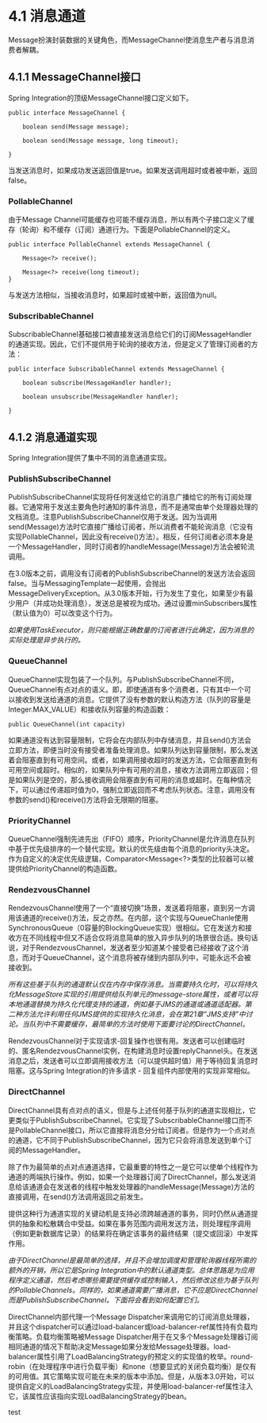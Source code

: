 # 4.1 消息通道

Message扮演封装数据的关键角色，而MessageChannel使消息生产者与消息消费者解耦。

## 4.1.1 MessageChannel接口

Spring Integration的顶级MessageChannel接口定义如下。

```
public interface MessageChannel {

    boolean send(Message message);

    boolean send(Message message, long timeout);

}
```

当发送消息时，如果成功发送返回值是true。如果发送调用超时或者被中断，返回false。

### PollableChannel

由于Message Channel可能缓存也可能不缓存消息，所以有两个子接口定义了缓存（轮询）和不缓存（订阅）通道行为。下面是PollableChannel的定义。

```
public interface PollableChannel extends MessageChannel {

    Message<?> receive();

    Message<?> receive(long timeout);
}
```

与发送方法相似，当接收消息时，如果超时或被中断，返回值为null。

### SubscribableChannel

SubscribableChannel基础接口被直接发送消息给它们的订阅MessageHandler的通道实现。因此，它们不提供用于轮询的接收方法，但是定义了管理订阅者的方法：

```
public interface SubscribableChannel extends MessageChannel {

    boolean subscribe(MessageHandler handler);

    boolean unsubscribe(MessageHandler handler);

}
```

## 4.1.2 消息通道实现

Spring Integration提供了集中不同的消息通道实现。

### PublishSubscribeChannel

PublishSubscribeChannel实现将任何发送给它的消息广播给它的所有订阅处理器。它通常用于发送主要角色时通知的事件消息，而不是通常由单个处理器处理的文档消息。注意PublishSubscribeChannel仅用于发送。因为当调用send\(Message\)方法时它直接广播给订阅者，所以消费者不能轮询消息（它没有实现PollableChannel，因此没有receive\(\)方法）。相反，任何订阅者必须本身是一个MessageHandler，同时订阅者的handleMessage\(Message\)方法会被轮流调用。

在3.0版本之前，调用没有订阅者的PublishSubscribeChannel的发送方法会返回false。当与MessagingTemplate一起使用，会抛出MessageDeliveryException。从3.0版本开始，行为发生了变化，如果至少有最少用户（并成功处理消息），发送总是被视为成功。通过设置minSubscribers属性（默认值为0）可以改变这个行为。

_如果使用TaskExecutor，则只能根据正确数量的订阅者进行此确定，因为消息的实际处理是异步执行的。_

### QueueChannel

QueueChannel实现包装了一个队列。与PublishSubscribeChannel不同，QueueChannel有点对点的语义。即，即使通道有多个消费者，只有其中一个可以接收到发送给通道的消息。它提供了没有参数的默认构造方法（队列的容量是Integer.MAX\_VALUE）和接收队列容量的构造函数：

```
public QueueChannel(int capacity)
```

如果通道没有达到容量限制，它将会在内部队列中存储消息，并且send\(\)方法会立即方法，即便当时没有接受者准备处理消息。如果队列达到容量限制，那么发送着会阻塞直到有可用空间。或者，如果调用接收超时的发送方法，它会阻塞直到有可用空间或超时。相似的，如果队列中有可用的消息，接收方法调用立即返回；但是如果队列是空的，那么接收调用会阻塞直到有可用的消息或超时。在每种情况下，可以通过传递超时值为0，强制立即返回而不考虑队列状态。注意，调用没有参数的send\(\)和receive\(\)方法将会无限期的阻塞。

### PriorityChannel

QueueChannel强制先进先出（FIFO）顺序，PriorityChannel是允许消息在队列中基于优先级排序的一个替代实现。默认的优先级由每个消息的priority头决定。作为自定义的决定优先级逻辑，Comparator&lt;Message&lt;?&gt;类型的比较器可以被提供给PriorityChannel的构造函数。

### RendezvousChannel

RendezvousChannel使用了一个“直接切换”场景，发送着将阻塞，直到另一方调用该通道的receive\(\)方法，反之亦然。在内部，这个实现与QueueChanle使用SynchronousQueue（0容量的BlockingQueue实现）很相似。它在发送方和接收方在不同线程中但又不适合仅将消息简单的放入异步队列的场景很合适。换句话说，对于RendezvousChannel，发送者至少知道某个接受者已经接收了这个消息，而对于QueueChannel，这个消息将被存储到内部队列中，可能永远不会被接收到。

_所有这些基于队列的通道默认仅在内存中保存消息。当需要持久化时，可以将持久化MessageStore实现的引用提供给队列单元的message-store属性，或者可以将本地通道替换为持久化代理支持的通道，例如基于JMS的通道或通道适配器。第二种方法允许利用任何JMS提供的实现持久化消息，会在第21章“JMS支持”中讨论。当队列中不需要缓存，最简单的方法时使用下面要讨论的DirectChannel。_

RendezvousChannel对于实现请求-回复操作也很有用。发送者可以创建临时的、匿名RendezvousChannel实例，在构建消息时设置replyChannel头。在发送消息之后，发送者可以立即调用接收方法（可以提供超时值）用于等待回复消息时阻塞。这与Spring Integration的许多请求 - 回复组件内部使用的实现非常相似。

### DirectChannel

DirectChannel具有点对点的语义，但是与上述任何基于队列的通道实现相比，它更类似于PublishSubscribeChannel。它实现了SubscribableChannel接口而不是PollableChannel接口，所以它直接将消息分分给订阅者。但是作为一个点对点的通道，它不同于PublishSubscribeChannel，因为它只会将消息发送到单个订阅的MessageHandler。

除了作为最简单的点对点通道选择，它最重要的特性之一是它可以使单个线程作为通道的两端执行操作。例如，如果一个处理器订阅了DirectChannel，那么发送消息给该通道会在发送者的线程中触发处理器的handleMessage\(Message\)方法的直接调用，在send\(\)方法调用返回之前发生。

提供这种行为通道实现的关键动机是支持必须跨越通道的事务，同时仍然从通道提供的抽象和松散耦合中受益。如果在事务范围内调用发送方法，则处理程序调用（例如更新数据库记录）的结果将在确定该事务的最终结果（提交或回滚）中发挥作用。

_由于DirectChannel是最简单的选择，并且不会增加调度和管理轮询器线程所需的额外的开销，所以它是Spring Integration中的默认通道类型。总体思路是为应用程序定义通道，然后考虑哪些需要提供缓存或控制输入，然后修改这些为基于队列的PollableChannels。同样的，如果通道需要广播消息，它不应是DirectChannel而是PublishSubscribeChannel。下面将会看到如何配置它们。_

DirectChannel内部代理一个Message Dispatcher来调用它的订阅消息处理器，并且这个dispatcher可以通过load-balancer或load-balancer-ref属性持有负载均衡策略。负载均衡策略被Message Dispatcher用于在又多个Message处理器订阅相同通道的情况下帮助决定Message如果分发给Message处理器。load-balancer属性引用了LoadBalancingStrategy的预定义的实现值的枚举。round-robin（在处理程序中进行负载平衡）和none（想要显式的关闭负载均衡）是仅有的可用值。其它策略实现可能在未来的版本中添加。但是，从版本3.0开始，可以提供自定义的LoadBalancingStrategy实现，并使用load-balancer-ref属性注入它，该属性应该指向实现LoadBalancingStrategy的bean。

test

